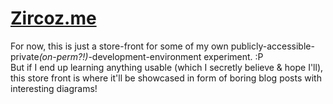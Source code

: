 # [Zircoz.me](http://zircoz.me)

For now, this is just a store-front for some of my own publicly-accessible-private<i>(on-perm?!)</i>-development-environment experiment. :P<br>
But if I end up learning anything usable (which I secretly believe & hope I'll), this store front is where it'll be showcased in form of boring blog posts with interesting diagrams!
